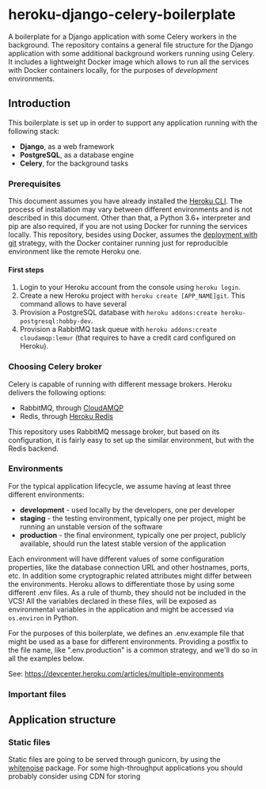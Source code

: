 # heroku-django-celery-boilerplate

A boilerplate for a Django application with some Celery workers in the 
background. The repository contains a general file structure for the Django
application with some additional background workers running using Celery. It 
includes a lightweight Docker image which allows to run all the services with 
Docker containers locally, for the purposes of *development* environments.

## Introduction

This boilerplate is set up in order to support any application running with the
following stack:

- **Django**, as a web framework
- **PostgreSQL**, as a database engine
- **Celery**, for the background tasks

### Prerequisites

This document assumes you have already installed the 
[Heroku CLI](https://devcenter.heroku.com/articles/heroku-cli). The process
of installation may vary between different environments and is not described
in this document. Other than that, a Python 3.6+ interpreter and pip are also
required, if you are not using Docker for running the services locally. This 
repository, besides using Docker, assumes the 
[deployment with git](https://devcenter.heroku.com/articles/git) strategy, with
the Docker container running just for reproducible environment like the remote
Heroku one.

#### First steps

1. Login to your Heroku account from the console using `heroku login`.
2. Create a new Heroku project with `heroku create [APP_NAME]git`. 
   This command allows to have several 
3. Provision a PostgreSQL database with 
   `heroku addons:create heroku-postgresql:hobby-dev`.
4. Provision a RabbitMQ task queue with `heroku addons:create cloudamqp:lemur` 
   (that requires to have a credit card configured on Heroku).

### Choosing Celery broker

Celery is capable of running with different message brokers. Heroku delivers 
the following options:

- RabbitMQ, through [CloudAMQP](https://elements.heroku.com/addons/cloudamqp)
- Redis, through [Heroku Redis](https://elements.heroku.com/addons/heroku-redis)

This repository uses RabbitMQ message broker, but based on its configuration,
it is fairly easy to set up the similar environment, but with the Redis backend.

### Environments

For the typical application lifecycle, we assume having at least three different
environments:

- **development** - used locally by the developers, one per developer
- **staging** - the testing environment, typically one per project, might be
                running an unstable version of the software
- **production** - the final environment, typically one per project, publicly
                   available, should run the latest stable version of the 
                   application
                   
Each environment will have different values of some configuration properties, 
like the database connection URL and other hostnames, ports, etc. In addition
some cryptographic related attributes might differ between the environments.
Heroku allows to differentiate those by using some different .env files. As a
rule of thumb, they should not be included in the VCS! All the variables 
declared in these files, will be exposed as environmental variables in the 
application and might be accessed via `os.environ` in Python.

For the purposes of this boilerplate, we defines an .env.example file that might
be used as a base for different environments. Providing a postfix to the file 
name, like ".env.production" is a common strategy, and we'll do so in all the
examples below.

See: https://devcenter.heroku.com/articles/multiple-environments

### Important files

## Application structure

### Static files

Static files are going to be served through gunicorn, by using the
[whitenoise](http://whitenoise.evans.io/en/stable/) package. For some 
high-throughput applications you should probably consider using CDN for storing
